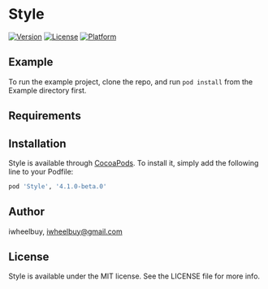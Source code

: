 # Style

[![Version](https://img.shields.io/cocoapods/v/Style.svg?style=flat)](http://cocoapods.org/pods/Style)
[![License](https://img.shields.io/cocoapods/l/Style.svg?style=flat)](http://cocoapods.org/pods/Style)
[![Platform](https://img.shields.io/cocoapods/p/Style.svg?style=flat)](http://cocoapods.org/pods/Style)

## Example

To run the example project, clone the repo, and run `pod install` from the Example directory first.

## Requirements

## Installation

Style is available through [CocoaPods](http://cocoapods.org). To install
it, simply add the following line to your Podfile:

```ruby
pod 'Style', '4.1.0-beta.0'
```

## Author

iwheelbuy, iwheelbuy@gmail.com

## License

Style is available under the MIT license. See the LICENSE file for more info.
